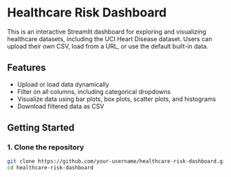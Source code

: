 # Healthcare Risk Dashboard

This is an interactive Streamlit dashboard for exploring and visualizing healthcare datasets, including the UCI Heart Disease dataset. Users can upload their own CSV, load from a URL, or use the default built-in data.

## Features

- Upload or load data dynamically
- Filter on all columns, including categorical dropdowns
- Visualize data using bar plots, box plots, scatter plots, and histograms
- Download filtered data as CSV

## Getting Started

### 1. Clone the repository

```bash
git clone https://github.com/your-username/healthcare-risk-dashboard.git
cd healthcare-risk-dashboard
